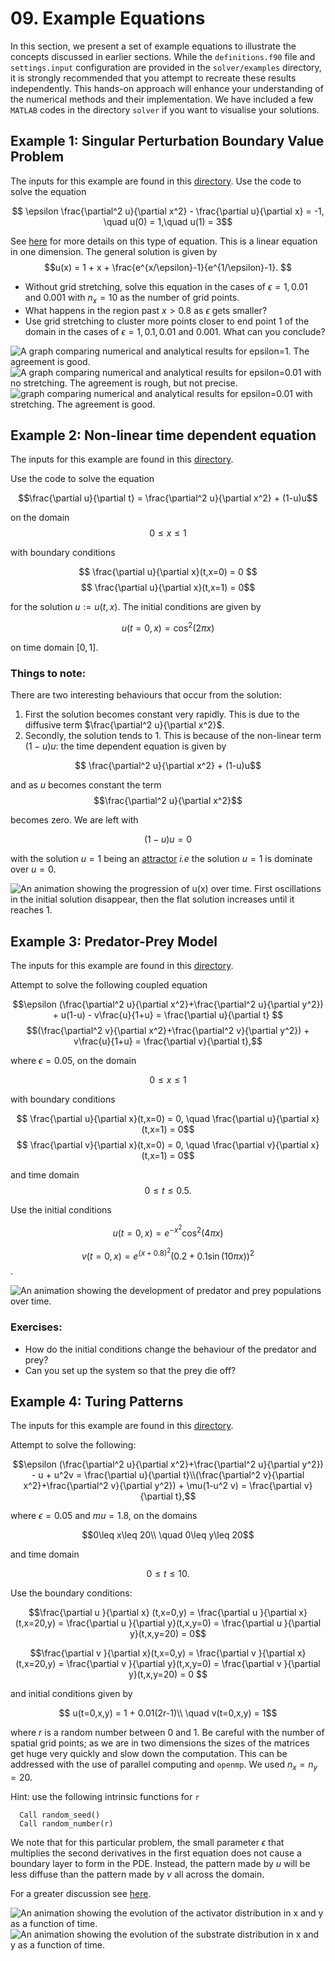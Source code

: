 # 09. Example Equations 

In this section, we present a set of example equations to illustrate the concepts discussed in earlier sections. While the `definitions.f90` file and `settings.input` configuration are provided in the `solver/examples` directory, it is strongly recommended that you attempt to recreate these results independently. This hands-on approach will enhance your understanding of the numerical methods and their implementation. We have included a few `MATLAB` codes in the directory `solver` if you want to visualise your solutions. 


## Example 1: Singular Perturbation Boundary Value Problem

The inputs for this example are found in this [directory](https://github.com/ImperialCollegeLondon/ReCoDE-Solving-Singular-PDEs-in-Fortran/tree/main/solver/examples/example1). Use the code to solve the equation

$$ \epsilon \frac{\partial^2 u}{\partial x^2} - \frac{\partial u}{\partial x} = -1, \quad u(0) = 1,\quad u(1) = 3$$

See [here](https://en.wikipedia.org/wiki/Singular_perturbation) for more details on this type of equation. 
This is a linear equation in one dimension. The general solution is given by
$$u(x) = 1 + x + \frac{e^{x/\epsilon}-1}{e^{1/\epsilon}-1}. $$ 

- Without grid stretching, solve this equation in the cases of $\epsilon = 1,0.01$ and $0.001$ with $n_x=10$ as the number of grid points. 
- What happens in the region past $x>0.8$ as $\epsilon$ gets smaller?
- Use grid stretching to cluster more points closer to end point $1$ of the domain in the cases of $\epsilon = 1,0.1,0.01$ and $0.001$. What can you conclude?


![A graph comparing numerical and analytical results for epsilon=1. The agreement is good.](../solver/examples/eps1.jpg)
![A graph comparing numerical and analytical results for epsilon=0.01 with no stretching. The agreement is rough, but not precise.](../solver/examples/eps2.jpg)
![ graph comparing numerical and analytical results for epsilon=0.01 with stretching. The agreement is good.](../solver/examples/eps3.jpg)


## Example 2: Non-linear time dependent equation

The inputs for this example are found in this [directory](https://github.com/ImperialCollegeLondon/ReCoDE-Solving-Singular-PDEs-in-Fortran/tree/main/solver/examples/example2).

Use the code to solve the equation

$$\frac{\partial u}{\partial t} = \frac{\partial^2 u}{\partial x^2} + (1-u)u$$

 on the domain $$0\leq x \leq 1$$

with boundary conditions

$$ \frac{\partial u}{\partial x}(t,x=0) = 0 $$ 
$$ \frac{\partial u}{\partial x}(t,x=1) = 0$$ 

for the solution $u:=u(t,x)$. The initial conditions are given by

$$ u(t=0,x) = \cos ^2(2 \pi x) $$ 

on time domain $[0, 1]$. 

### Things to note:

There are two interesting behaviours that occur from the solution:
1. First the solution becomes constant very rapidly. This is due to the diffusive term $\frac{\partial^2 u}{\partial x^2}$.
2. Secondly, the solution tends to $1$. This is because of the non-linear term $(1-u)u$: the time dependent equation is given by

  $$ \frac{\partial^2 u}{\partial x^2} + (1-u)u$$

  and as $u$ becomes constant the term 
  $$\frac{\partial^2 u}{\partial x^2}$$ 

  becomes zero. We are left with 

  $$(1-u)u = 0$$

  with the solution $u=1$ being an [attractor](https://en.wikipedia.org/wiki/Phase_portrait#:~:text=In%20mathematics%2C%20a%20phase%20portrait,portrait%20of%20a%20simple%20pendulum.) *i.e* the solution $u=1$ is dominate over $u=0$.

![An animation showing the progression of u(x) over time. First oscillations in the initial solution disappear, then the flat solution increases until it reaches 1.](../solver/examples/non_linear.gif)

## Example 3: Predator-Prey Model

The inputs for this example are found in this [directory](https://github.com/ImperialCollegeLondon/ReCoDE-Solving-Singular-PDEs-in-Fortran/tree/main/solver/examples/example3).

Attempt to solve the following coupled equation 

  $$\epsilon (\frac{\partial^2 u}{\partial x^2}+\frac{\partial^2 u}{\partial y^2}) + u(1-u) - v\frac{u}{1+u} = \frac{\partial u}{\partial t} $$ 
  $$(\frac{\partial^2 v}{\partial x^2}+\frac{\partial^2 v}{\partial y^2}) + v\frac{u}{1+u} = \frac{\partial v}{\partial t},$$

where $\epsilon = 0.05$, on the domain

$$0\leq x\leq 1$$ 

with boundary conditions

$$ \frac{\partial u}{\partial x}(t,x=0) = 0, \quad \frac{\partial u}{\partial x}(t,x=1) = 0$$ 
$$ \frac{\partial v}{\partial x}(t,x=0) = 0, \quad \frac{\partial v}{\partial x}(t,x=1) = 0$$ 

and time domain $$0\leq t \leq 0.5.$$ 

Use the initial conditions

$$u(t=0,x) = e^{-x^2}\cos^2(4\pi x)$$

$$v(t=0,x) = e^{(x+0.8)^2}(0.2 + 0.1\sin(10\pi x))^2 $$.

![An animation showing the development of predator and prey populations over time.](../solver/examples/predator_prey.gif)

### Exercises:
- How do the initial conditions change the behaviour of the predator and prey?
- Can you set up the system so that the prey die off?


## Example 4: Turing Patterns

The inputs for this example are found in this [directory](https://github.com/ImperialCollegeLondon/ReCoDE-Solving-Singular-PDEs-in-Fortran/tree/main/solver/examples/example4).

Attempt to solve the following:

  $$\epsilon (\frac{\partial^2 u}{\partial x^2}+\frac{\partial^2 u}{\partial y^2}) - u + u^2v = \frac{\partial u}{\partial t}\\(\frac{\partial^2 v}{\partial x^2}+\frac{\partial^2 v}{\partial y^2}) + \mu(1-u^2 v)  = \frac{\partial v}{\partial t},$$
  
where $\epsilon = 0.05$ and $mu = 1.8$, on the domains 

$$0\leq x\leq 20\\
 \quad 0\leq y\leq 20$$ 

and time domain 

$$0\leq t \leq 10.$$ 

Use the boundary conditions:

$$\frac{\partial u }{\partial x} (t,x=0,y) = \frac{\partial u }{\partial x}(t,x=20,y) = \frac{\partial u }{\partial y}(t,x,y=0) = \frac{\partial u }{\partial y}(t,x,y=20) = 0$$

$$\frac{\partial v }{\partial x}(t,x=0,y) = \frac{\partial v }{\partial x}(t,x=20,y) = \frac{\partial v }{\partial y}(t,x,y=0) = \frac{\partial v }{\partial y}(t,x,y=20) = 0 $$

and initial conditions given by

$$ u(t=0,x,y) = 1 + 0.01(2r-1)\\
 \quad v(t=0,x,y) = 1$$ 

where $r$ is a random number between $0$ and $1$. Be careful with the number of spatial grid points; as we are in two dimensions the sizes of the matrices get huge very quickly and slow down the computation. This can be addressed with the use of parallel computing and `openmp`.  We used $n_x=n_y=20$.

Hint: use the following intrinsic functions for `r`

      Call random_seed()
      Call random_number(r)

We note that for this particular problem, the small parameter $\epsilon$ that multiplies the second derivatives in the first equation does not cause a boundary layer to form in the PDE. Instead, the pattern made by $u$ will be less diffuse than the pattern made by $v$ all across the domain.

For a greater discussion see [here](https://biocircuits.github.io/chapters/21_turing.html).

![An animation showing the evolution of the activator distribution in x and y as a function of time.]( ../solver/examples/Activator.gif ) 
![An animation showing the evolution of the substrate distribution in x and y as a function of time.]( ../solver/examples/Substrate.gif )
